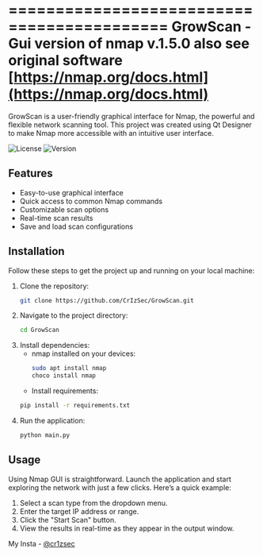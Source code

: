 ===========================================
      GrowScan - Gui version of nmap
                 v.1.5.0
       also see original software
      [https://nmap.org/docs.html](https://nmap.org/docs.html)
===========================================
GrowScan is a user-friendly graphical interface for Nmap, the powerful 
and flexible network scanning tool. This project was created 
using Qt Designer to make Nmap more accessible with an intuitive user interface.

![License](https://img.shields.io/badge/license-MIT-blue.svg)
![Version](https://img.shields.io/badge/version-1.0.0-green.svg)

## Features
- Easy-to-use graphical interface
- Quick access to common Nmap commands
- Customizable scan options
- Real-time scan results
- Save and load scan configurations

## Installation
Follow these steps to get the project up and running on your local machine:

1. Clone the repository:
    ```bash
    git clone https://github.com/CrIzSec/GrowScan.git
    ```
2. Navigate to the project directory:
    ```bash
    cd GrowScan
    ```
3. Install dependencies:
   - nmap installed on your devices:
     ```bash
     sudo apt install nmap
     choco install nmap
     ```
   - Install requirements:
    ```bash
    pip install -r requirements.txt
    ```
5. Run the application:
    ```bash
    python main.py
    ```
    
## Usage
Using Nmap GUI is straightforward. Launch the application and start exploring the network with just a few clicks. Here’s a quick example:

1. Select a scan type from the dropdown menu.
2. Enter the target IP address or range.
3. Click the "Start Scan" button.
4. View the results in real-time as they appear in the output window.

My Insta - [@cr1zsec](https://www.instagram.com/cr1zsec/)
